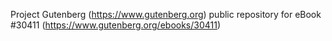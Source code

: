 Project Gutenberg (https://www.gutenberg.org) public repository for eBook #30411 (https://www.gutenberg.org/ebooks/30411)

